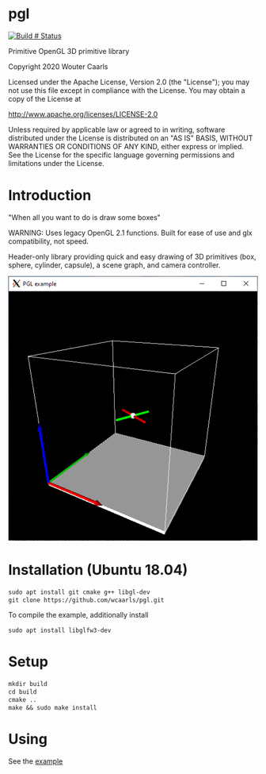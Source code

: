 # pgl
[![Build # Status](https://travis-ci.com/wcaarls/pgl.svg?branch=master)](https://travis-ci.com/wcaarls/pgl)

Primitive OpenGL 3D primitive library

Copyright 2020 Wouter Caarls

Licensed under the Apache License, Version 2.0 (the "License");
you may not use this file except in compliance with the License.
You may obtain a copy of the License at

   http://www.apache.org/licenses/LICENSE-2.0

Unless required by applicable law or agreed to in writing, software
distributed under the License is distributed on an "AS IS" BASIS,
WITHOUT WARRANTIES OR CONDITIONS OF ANY KIND, either express or implied.
See the License for the specific language governing permissions and
limitations under the License.

# Introduction

"When all you want to do is draw some boxes"

WARNING: Uses legacy OpenGL 2.1 functions. Built for ease of use and glx
compatibility, not speed.

Header-only library providing quick and easy drawing of 3D primitives
(box, sphere, cylinder, capsule), a scene graph, and camera controller.

![Example](/doc/example.png)

# Installation (Ubuntu 18.04)
```
sudo apt install git cmake g++ libgl-dev
git clone https://github.com/wcaarls/pgl.git
```

To compile the example, additionally install
```
sudo apt install libglfw3-dev
```
# Setup
```
mkdir build
cd build
cmake ..
make && sudo make install
```

# Using

See the [example](src/example.cpp)
